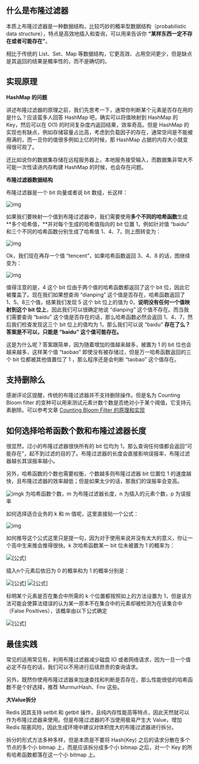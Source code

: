 ## **什么是布隆过滤器**

本质上布隆过滤器是一种数据结构，比较巧妙的概率型数据结构（probabilistic data structure），特点是高效地插入和查询，可以用来告诉你 **“某样东西一定不存在或者可能存在”**。

相比于传统的 List、Set、Map 等数据结构，它更高效、占用空间更少，但是缺点是其返回的结果是概率性的，而不是确切的。

## **实现原理**

**HashMap 的问题**

讲述布隆过滤器的原理之前，我们先思考一下，通常你判断某个元素是否存在用的是什么？应该蛮多人回答 HashMap 吧，确实可以将值映射到 HashMap 的 Key，然后可以在 O(1) 的时间复杂度内返回结果，效率奇高。但是 HashMap 的实现也有缺点，例如存储容量占比高，考虑到负载因子的存在，通常空间是不能被用满的，而一旦你的值很多例如上亿的时候，那 HashMap 占据的内存大小就变得很可观了。

还比如说你的数据集存储在远程服务器上，本地服务接受输入，而数据集非常大不可能一次性读进内存构建 HashMap 的时候，也会存在问题。

**布隆过滤器数据结构**

布隆过滤器是一个 bit 向量或者说 bit 数组，长这样：

![img](https://pic3.zhimg.com/80/v2-530c9d4478398718c15632b9aa025c36_720w.jpg)

如果我们要映射一个值到布隆过滤器中，我们需要使用**多个不同的哈希函数**生成**多个哈希值，**并对每个生成的哈希值指向的 bit 位置 1，例如针对值 “baidu” 和三个不同的哈希函数分别生成了哈希值 1、4、7，则上图转变为：

![img](https://pic4.zhimg.com/80/v2-a0ee721daf43f29dd42b7d441b79d227_720w.jpg)

Ok，我们现在再存一个值 “tencent”，如果哈希函数返回 3、4、8 的话，图继续变为：

![img](https://pic3.zhimg.com/80/v2-c0c20d8e06308aae1578c16afdea3b6a_720w.jpg)

值得注意的是，4 这个 bit 位由于两个值的哈希函数都返回了这个 bit 位，因此它被覆盖了。现在我们如果想查询 “dianping” 这个值是否存在，哈希函数返回了 1、5、8三个值，结果我们发现 5 这个 bit 位上的值为 0，**说明没有任何一个值映射到这个 bit 位上**，因此我们可以很确定地说 “dianping” 这个值不存在。而当我们需要查询 “baidu” 这个值是否存在的话，那么哈希函数必然会返回 1、4、7，然后我们检查发现这三个 bit 位上的值均为 1，那么我们可以说 “baidu” **存在了么？答案是不可以，只能是 “baidu” 这个值可能存在。**

这是为什么呢？答案跟简单，因为随着增加的值越来越多，被置为 1 的 bit 位也会越来越多，这样某个值 “taobao” 即使没有被存储过，但是万一哈希函数返回的三个 bit 位都被其他值置位了 1 ，那么程序还是会判断 “taobao” 这个值存在。

## 支持删除么

感谢评论区提醒，传统的布隆过滤器并不支持删除操作。但是名为 Counting Bloom filter 的变种可以用来测试元素计数个数是否绝对小于某个阈值，它支持元素删除。可以参考文章 [Counting Bloom Filter 的原理和实现](https://link.zhihu.com/?target=https%3A//cloud.tencent.com/developer/article/1136056)

## **如何选择哈希函数个数和布隆过滤器长度**

很显然，过小的布隆过滤器很快所有的 bit 位均为 1，那么查询任何值都会返回“可能存在”，起不到过滤的目的了。布隆过滤器的长度会直接影响误报率，布隆过滤器越长其误报率越小。

另外，哈希函数的个数也需要权衡，个数越多则布隆过滤器 bit 位置位 1 的速度越快，且布隆过滤器的效率越低；但是如果太少的话，那我们的误报率会变高。

![img](https://pic4.zhimg.com/80/v2-05d4a17ec47911d9ff0e72dc788d5573_720w.jpg)k 为哈希函数个数，m 为布隆过滤器长度，n 为插入的元素个数，p 为误报率

如何选择适合业务的 k 和 m 值呢，这里直接贴一个公式：

![img](https://pic1.zhimg.com/80/v2-1ed5b79aa7ac2e9cd66c83690fdbfcf0_720w.jpg)

如何推导这个公式这里只是提一句，因为对于使用来说并没有太大的意义，你让一个高中生来推会推得很快。k 次哈希函数某一 bit 位未被置为 1 的概率为：

![[公式]](https://www.zhihu.com/equation?tex=(1-\frac{1}{m})^{k})

插入n个元素后依旧为 0 的概率和为 1 的概率分别是：

![[公式]](https://www.zhihu.com/equation?tex=\left(+1-\frac{1}{m}+\right)^{nk}) ![[公式]](https://www.zhihu.com/equation?tex=1-+\left(+1-\frac{1}{m}+\right)^{nk+})

标明某个元素是否在集合中所需的 k 个位置都按照如上的方法设置为 1，但是该方法可能会使算法错误的认为某一原本不在集合中的元素却被检测为在该集合中（False Positives），该概率由以下公式确定

![[公式]](https://www.zhihu.com/equation?tex=\left[+1-+\left(+1-\frac{1}{m}+\right)^{nk}+\right]^{k}\approx\left(+1-e^{-kn%2Fm}+\right)^{k})

## **最佳实践**

常见的适用常见有，利用布隆过滤器减少磁盘 IO 或者网络请求，因为一旦一个值必定不存在的话，我们可以不用进行后续昂贵的查询请求。

另外，既然你使用布隆过滤器来加速查找和判断是否存在，那么性能很低的哈希函数不是个好选择，推荐 MurmurHash、Fnv 这些。

**大Value拆分**

Redis 因其支持 setbit 和 getbit 操作，且纯内存性能高等特点，因此天然就可以作为布隆过滤器来使用。但是布隆过滤器的不当使用极易产生大 Value，增加 Redis 阻塞风险，因此生成环境中建议对体积庞大的布隆过滤器进行拆分。

拆分的形式方法多种多样，但是本质是不要将 Hash(Key) 之后的请求分散在多个节点的多个小 bitmap 上，而是应该拆分成多个小 bitmap 之后，对一个 Key 的所有哈希函数都落在这一个小 bitmap 上。